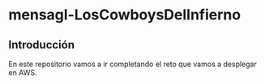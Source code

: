# mensagl-LosCowboysDelInfierno

## Introducción

En este repositorio vamos a ir completando el reto que vamos a desplegar en AWS.
